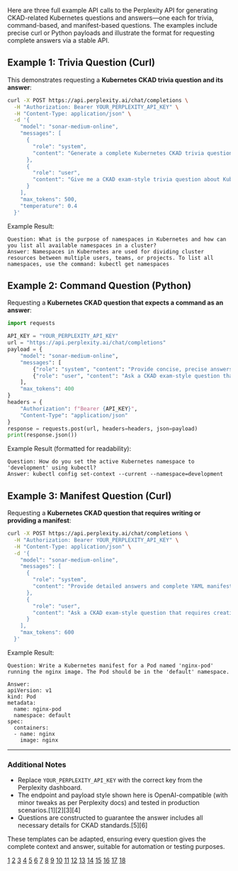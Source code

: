 Here are three full example API calls to the Perplexity API for generating CKAD-related Kubernetes questions and answers—one each for trivia, command-based, and manifest-based questions. The examples include precise curl or Python payloads and illustrate the format for requesting complete answers via a stable API.

## Example 1: Trivia Question (Curl)

This demonstrates requesting a **Kubernetes CKAD trivia question and its answer**:

```bash
curl -X POST https://api.perplexity.ai/chat/completions \
  -H "Authorization: Bearer YOUR_PERPLEXITY_API_KEY" \
  -H "Content-Type: application/json" \
  -d '{ 
    "model": "sonar-medium-online",
    "messages": [
      {
        "role": "system",
        "content": "Generate a complete Kubernetes CKAD trivia question and answer. Include all details necessary to answer."
      },
      {
        "role": "user",
        "content": "Give me a CKAD exam-style trivia question about Kubernetes namespaces. Provide the answer directly."
      }
    ],
    "max_tokens": 500,
    "temperature": 0.4
  }'
```
Example Result:
```
Question: What is the purpose of namespaces in Kubernetes and how can you list all available namespaces in a cluster?
Answer: Namespaces in Kubernetes are used for dividing cluster resources between multiple users, teams, or projects. To list all namespaces, use the command: kubectl get namespaces
```


## Example 2: Command Question (Python)

Requesting a **Kubernetes CKAD question that expects a command as an answer**:

```python
import requests

API_KEY = "YOUR_PERPLEXITY_API_KEY"
url = "https://api.perplexity.ai/chat/completions"
payload = {
    "model": "sonar-medium-online",
    "messages": [
        {"role": "system", "content": "Provide concise, precise answers."}, 
        {"role": "user", "content": "Ask a CKAD exam-style question that requires providing a kubectl command. State the full question and answer."} 
    ],
    "max_tokens": 400
}
headers = {
    "Authorization": f"Bearer {API_KEY}",
    "Content-Type": "application/json"
}
response = requests.post(url, headers=headers, json=payload)
print(response.json())
```
Example Result (formatted for readability):
```
Question: How do you set the active Kubernetes namespace to 'development' using kubectl?
Answer: kubectl config set-context --current --namespace=development
```


## Example 3: Manifest Question (Curl)

Requesting a **Kubernetes CKAD question that requires writing or providing a manifest**:

```bash
curl -X POST https://api.perplexity.ai/chat/completions \
  -H "Authorization: Bearer YOUR_PERPLEXITY_API_KEY" \
  -H "Content-Type: application/json" \
  -d '{ 
    "model": "sonar-medium-online",
    "messages": [
      {
        "role": "system",
        "content": "Provide detailed answers and complete YAML manifests."
      },
      {
        "role": "user",
        "content": "Ask a CKAD exam-style question that requires creating a Pod running nginx container. Provide the full manifest as the answer."
      }
    ],
    "max_tokens": 600
  }'
```
Example Result:
```
Question: Write a Kubernetes manifest for a Pod named 'nginx-pod' running the nginx image. The Pod should be in the 'default' namespace.

Answer:
apiVersion: v1
kind: Pod
metadata:
  name: nginx-pod
  namespace: default
spec:
  containers:
  - name: nginx
    image: nginx
```


***

### Additional Notes

- Replace `YOUR_PERPLEXITY_API_KEY` with the correct key from the Perplexity dashboard.
- The endpoint and payload style shown here is OpenAI-compatible (with minor tweaks as per Perplexity docs) and tested in production scenarios.[1][2][3][4]
- Questions are constructed to guarantee the answer includes all necessary details for CKAD standards.[5][6]

These templates can be adapted, ensuring every question gives the complete context and answer, suitable for automation or testing purposes.

[1](https://zuplo.com/learning-center/perplexity-api)
[2](https://apidog.com/blog/perplexity-ai-api/)
[3](https://ashvanikumar.com/perplexity-ai-api-the-ultimate-guide/)
[4](https://docs.perplexity.ai/getting-started/quickstart)
[5](https://github.com/jamesbuckett/ckad-questions)
[6](https://dev.to/coherentlogic/answers-to-five-kubernetes-ckad-practice-questions-2020-3h0p)
[7](https://docs.perplexity.ai/faq/faq)
[8](https://www.reddit.com/r/kubernetes/comments/12vn7ad/a_few_random_ckad_questions/)
[9](https://www.youtube.com/watch?v=p_g-zxZ0eL0)
[10](https://www.youtube.com/watch?v=46XRqjOjzE0)
[11](https://kodekloud.com/community/t/ckad-mock-exam-1-q7-ultimate-ckad-mock-exam-series/476236)
[12](https://docs.perplexity.ai/api-reference/chat-completions-post)
[13](https://k21academy.com/docker-kubernetes/cka-ckad-exam-questions-answers/)
[14](https://ettoreciarcia.com/killersh-simulations/CKAD.html)
[15](https://docs.perplexity.ai/guides/prompt-guide)
[16](https://www.youtube.com/watch?v=Xwcc-DQIOCs)
[17](https://www.reddit.com/r/perplexity_ai/comments/1cylf44/heres_the_prompt_they_use/)
[18](https://docs.perplexity.ai/cookbook/examples/README)